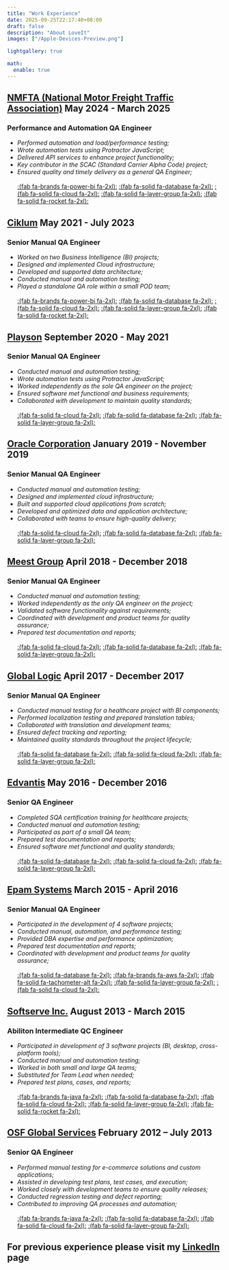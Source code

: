 ```yaml
---
title: "Work Experience"
date: 2025-09-25T22:17:40+08:00
draft: false
description: "About LoveIt"
images: ["/Apple-Devices-Preview.png"]

lightgallery: true

math:
  enable: true
---
```


## **[NMFTA (National Motor Freight Traffic Association)](https://www.nmfta.org/) May 2024 - March 2025** ##

### Performance and Automation QA Engineer ###

- *Performed automation and load/performance testing;*  
- *Wrote automation tests using Protractor JavaScript;*  
- *Delivered API services to enhance project functionality;*  
- *Key contributor in the SCAC (Standard Carrier Alpha Code) project;*  
- *Ensured quality and timely delivery as a general QA Engineer;* \
\
[:(fab fa-brands fa-power-bi fa-2xl):](https://powerbi.microsoft.com/)
[:(fab fa-solid fa-database fa-2xl):](https://www.microsoft.com/en-us/sql-server/)
[:(fab fa-solid fa-cloud fa-2xl):](https://azure.microsoft.com/)
[:(fab fa-solid fa-layer-group fa-2xl):](https://www.databricks.com/)
[:(fab fa-solid fa-rocket fa-2xl):](https://azure.microsoft.com/en-us/products/devops)
&nbsp;

## **[Ciklum](https://www.ciklum.com/) May 2021 - July 2023** ##

### Senior Manual QA Engineer ###

- *Worked on two Business Intelligence (BI) projects;*  
- *Designed and implemented Cloud infrastructure;*  
- *Developed and supported data architecture;*  
- *Conducted manual and automation testing;*  
- *Played a standalone QA role within a small POD team;* \
\
[:(fab fa-brands fa-power-bi fa-2xl):](https://powerbi.microsoft.com/)
[:(fab fa-solid fa-database fa-2xl):](https://www.microsoft.com/en-us/sql-server/)
[:(fab fa-solid fa-cloud fa-2xl):](https://azure.microsoft.com/)
[:(fab fa-solid fa-layer-group fa-2xl):](https://www.databricks.com/)
[:(fab fa-solid fa-rocket fa-2xl):](https://azure.microsoft.com/en-us/products/devops)
&nbsp;

## **[Playson](https://playson.com/#) September 2020 - May 2021** ##

### Senior Manual QA Engineer ###

- *Conducted manual and automation testing;*  
- *Wrote automation tests using Protractor JavaScript;*  
- *Worked independently as the sole QA engineer on the project;*  
- *Ensured software met functional and business requirements;*  
- *Collaborated with development to maintain quality standards;* \
\
[:(fab fa-solid fa-cloud fa-2xl):](https://azure.microsoft.com/)
[:(fab fa-solid fa-database fa-2xl):](https://www.microsoft.com/en-us/sql-server/)
[:(fab fa-solid fa-layer-group fa-2xl):](https://www.databricks.com/)
&nbsp;

## **[Oracle Corporation](https://www.oracle.com/) January 2019 - November 2019** ##

### Senior Manual QA Engineer ###

- *Conducted manual and automation testing;*  
- *Designed and implemented cloud infrastructure;*  
- *Built and supported cloud applications from scratch;*  
- *Developed and optimized data and application architecture;*  
- *Collaborated with teams to ensure high-quality delivery;* \
\
[:(fab fa-solid fa-cloud fa-2xl):](https://azure.microsoft.com/)
[:(fab fa-solid fa-database fa-2xl):](https://www.microsoft.com/en-us/sql-server/)
[:(fab fa-solid fa-layer-group fa-2xl):](https://www.databricks.com/)
&nbsp;

## **[Meest Group](https://ua.meest.com/) April 2018 - December 2018** ##

### Senior Manual QA Engineer ###

- *Conducted manual and automation testing;*  
- *Worked independently as the only QA engineer on the project;*  
- *Validated software functionality against requirements;*  
- *Coordinated with development and product teams for quality assurance;*  
- *Prepared test documentation and reports;* \
\
[:(fab fa-solid fa-cloud fa-2xl):](https://azure.microsoft.com/)
[:(fab fa-solid fa-database fa-2xl):](https://www.microsoft.com/en-us/sql-server/)
[:(fab fa-solid fa-layer-group fa-2xl):](https://www.databricks.com/)
&nbsp;

## **[Global Logic](https://www.globallogic.com/ua/) April 2017 - December 2017** ##

### Senior Manual QA Engineer ###

- *Conducted manual testing for a healthcare project with BI components;*  
- *Performed localization testing and prepared translation tables;*  
- *Collaborated with translation and development teams;*  
- *Ensured defect tracking and reporting;*  
- *Maintained quality standards throughout the project lifecycle;* \
\
[:(fab fa-solid fa-database fa-2xl):](https://www.microsoft.com/en-us/sql-server/)
[:(fab fa-solid fa-cloud fa-2xl):](https://azure.microsoft.com/)
[:(fab fa-solid fa-layer-group fa-2xl):](https://www.databricks.com/)
&nbsp;

## **[Edvantis](https://www.edvantis.com/) May 2016 - December 2016** ##

### Senior QA Engineer ###

- *Completed SQA certification training for healthcare projects;*  
- *Conducted manual and automation testing;*  
- *Participated as part of a small QA team;*  
- *Prepared test documentation and reports;*  
- *Ensured software met functional and quality standards;* \
\
[:(fab fa-solid fa-database fa-2xl):](https://www.microsoft.com/en-us/sql-server/)
[:(fab fa-solid fa-cloud fa-2xl):](https://azure.microsoft.com/)
[:(fab fa-solid fa-layer-group fa-2xl):](https://www.databricks.com/)
&nbsp;

## **[Epam Systems](https://www.epam.com/) March 2015 - April 2016** ##

### Senior Manual QA Engineer ###

- *Participated in the development of 4 software projects;*  
- *Conducted manual, automation, and performance testing;*  
- *Provided DBA expertise and performance optimization;*  
- *Prepared test documentation and reports;*  
- *Coordinated with development and product teams for quality assurance;* \
\
[:(fab fa-solid fa-database fa-2xl):](https://www.microsoft.com/en-us/sql-server/)
[:(fab fa-brands fa-aws fa-2xl):](https://aws.amazon.com/)
[:(fab fa-solid fa-tachometer-alt fa-2xl):](https://jmeter.apache.org/)
[:(fab fa-solid fa-layer-group fa-2xl):](https://www.databricks.com/)
[:(fab fa-solid fa-cloud fa-2xl):](https://azure.microsoft.com/)
&nbsp;

## **[Softserve Inc.](https://www.softserveinc.com/en-us) August 2013 - March 2015** ##

### Abiliton Intermediate QC Engineer ###

- *Participated in development of 3 software projects (BI, desktop, cross-platform tools);*  
- *Conducted manual and automation testing;*  
- *Worked in both small and large QA teams;*  
- *Substituted for Team Lead when needed;*  
- *Prepared test plans, cases, and reports;* \
\
[:(fab fa-brands fa-java fa-2xl):](https://www.java.com/)
[:(fab fa-solid fa-database fa-2xl):](https://www.microsoft.com/en-us/sql-server/)
[:(fab fa-solid fa-cloud fa-2xl):](https://azure.microsoft.com/)
[:(fab fa-solid fa-layer-group fa-2xl):](https://www.databricks.com/)
[:(fab fa-solid fa-rocket fa-2xl):](https://azure.microsoft.com/en-us/products/devops)
&nbsp;

## **[OSF Global Services](https://osf-global.com/) February 2012 – July 2013** ##

### Senior QA Engineer ###

- *Performed manual testing for e-commerce solutions and custom applications;*  
- *Assisted in developing test plans, test cases, and execution;*  
- *Worked closely with development teams to ensure quality releases;*  
- *Conducted regression testing and defect reporting;*  
- *Contributed to improving QA processes and automation;* \
\
[:(fab fa-brands fa-java fa-2xl):](https://www.java.com/)
[:(fab fa-solid fa-database fa-2xl):](https://www.microsoft.com/en-us/sql-server/)
[:(fab fa-solid fa-cloud fa-2xl):](https://azure.microsoft.com/)
[:(fab fa-solid fa-layer-group fa-2xl):](https://www.databricks.com/)
&nbsp;

## **For previous experience please visit my [LinkedIn](https://www.linkedin.com/in/ruslan-yakovenko-85a66674/) page** ##
